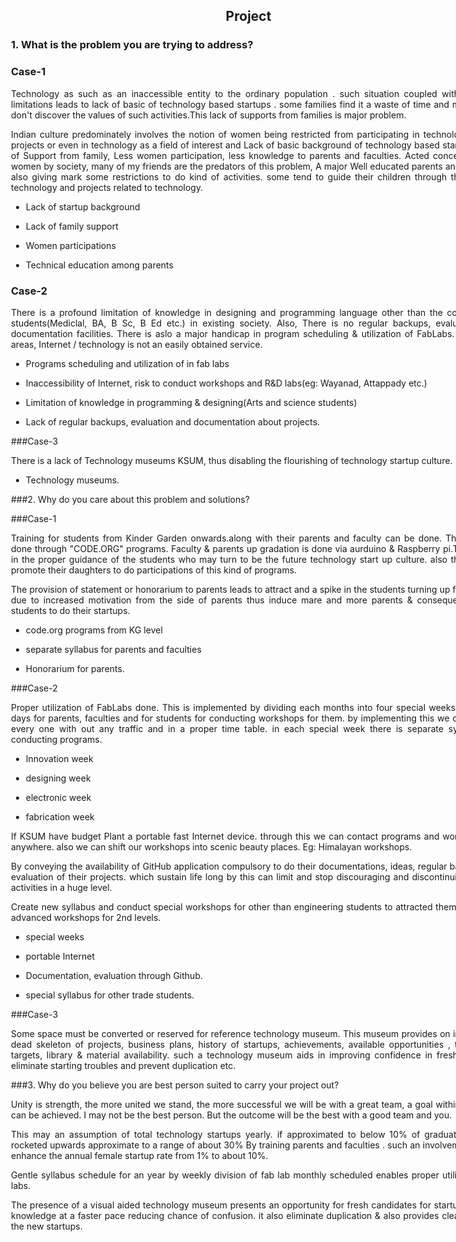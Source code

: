 <div style="width:800px; margin:0 auto;">

<center>

## Project
</center>

<div align="justify" style="margin-left:2.5%" style="margin-right:3%">

### 1. What is the problem you are trying to address?

### Case-1

Technology as such as an inaccessible entity to the ordinary population . such situation coupled with financial limitations leads to lack of basic of technology based startups . some families find it a waste of time and money and don't discover the values of such activities.This lack of supports from families is major problem. 
	
Indian culture predominately involves the notion of women being restricted from participating in technology based projects or even in technology as a field of interest and Lack of basic background of technology based startups, lack of Support from family, Less women participation, less knowledge to parents and faculties. Acted concepts about women by society, many of my friends are the predators of this problem, A major Well educated parents and faculties also giving mark some restrictions to do kind of activities. some tend to guide their children through the field of technology and projects related to technology. 

* Lack of startup background

* Lack of family support

* Women participations

* Technical education among parents

### Case-2

There is a profound limitation of knowledge in designing and programming language other than the core branch students(Mediclal, BA, B Sc, B Ed etc.) in existing society. Also, There is no regular backups, evaluation and documentation facilities. There is aslo a major handicap in program scheduling & utilization of FabLabs. In remote areas, Internet / technology is not an easily obtained service.

* Programs scheduling and utilization of in fab labs

* Inaccessibility of Internet, risk to conduct workshops and R&D labs(eg: Wayanad, Attappady etc.)

* Limitation of knowledge in programming & designing(Arts and science students)

* Lack of regular backups, evaluation and documentation about projects.

###Case-3

There is a lack of Technology museums KSUM, thus disabling the flourishing of technology startup culture.

* Technology museums.

###2. Why do you care about this problem and solutions?

###Case-1

Training for students from Kinder Garden onwards.along with their parents and faculty can be done. This may be done through "CODE.ORG" programs. Faculty & parents up gradation is done via aurduino & Raspberry pi.Thus helps in the proper guidance of the students who may turn to be the future technology start up culture. also the parents promote their daughters to do participations of this kind of programs.

The provision of statement or honorarium to parents leads to attract and a spike in the students turning up for start up due to increased motivation from the side of parents thus induce mare and more parents & consequently more students to do their startups.

* code.org programs from KG level

* separate syllabus for parents and faculties

* Honorarium for parents.

###Case-2

Proper utilization of FabLabs done. This is implemented by dividing each months into four special weeks. Separate days for parents, faculties and for students for conducting workshops for them. by implementing this we can handle every one with out any traffic and in a proper time table. in each special week there is separate syllabus for conducting programs.
	
* Innovation week

* designing week

* electronic week

* fabrication week

If KSUM have budget Plant a portable fast Internet device. through this we can contact programs and workshops in anywhere. also we can shift our workshops into scenic beauty places. Eg: Himalayan workshops.
	
By conveying the availability of GitHub application compulsory to do their documentations, ideas, regular backup and evaluation of their projects. which sustain life long by this can limit and stop discouraging and discontinuity of their activities in a huge level.

Create new syllabus and conduct special workshops for other than engineering students to attracted them. Provided advanced workshops for 2nd levels.

* special weeks

* portable Internet

* Documentation, evaluation through Github.

* special syllabus for other trade students.

###Case-3

Some space must be converted or reserved for reference technology museum. This museum provides on insight into dead skeleton of projects, business plans, history of startups, achievements, available opportunities , time lines, targets, library & material availability. such a technology museum aids in improving confidence in fresh startups, eliminate starting troubles and prevent duplication etc.

###3. Why do you believe you are best person suited to carry your project out?

Unity is strength, the more united we stand, the more successful we will be with a great team, a goal within deadline can be achieved. I may not be the best person. But the outcome will be the best with a good team and you. 

This may an assumption of total technology startups yearly. if approximated to below 10% of graduates.can be rocketed upwards approximate to a range of about 30% By training parents and faculties . such an involvement might enhance the annual female startup rate from 1% to about 10%.

Gentle syllabus schedule for an year by weekly division of fab lab monthly scheduled enables proper utilization fab labs.

The presence of a visual aided technology museum presents an opportunity for fresh candidates for startups imbibe knowledge at a faster pace reducing chance of confusion. it also eliminate duplication & also provides clear ideas to the new startups.

</div>

</div>